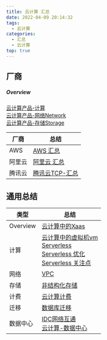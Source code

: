 ```yaml
---
title: 云计算 汇总
date: 2022-04-09 20:14:32
tags:
  - 云计算
categories:
  - 汇总
  - 云计算  
top: true  
---
```


<p></p>
<!-- more -->

## 厂商
##### Overview
[云计算产品-计算](../../../../2022/04/30/cloudProduct/)<br/>[云计算产品-网络Network](../../../../2022/05/22/cloudProduct-Network/)<br/>[云计算产品-存储Storage](../../../../2022/05/22/cloudProduct-Storage/)<br/>



| 厂商   | 总结                                                        |
| ------ | ----------------------------------------------------------- |
| AWS    | [AWS 汇总](../../../../2018/10/04/awsSummary/)              |
| 阿里云 | [阿里云 汇总](../../../../2022/05/16/aliyunSummary/)        |
| 腾讯云 | [腾讯云TCP-汇总](../../../../2022/06/30/tencentTCPSummary/) |



## 通用总结

| 类型          | 总结                                                         |
| ------------- | ------------------------------------------------------------ |
| Overview<br/> | [云计算中的Xaas](../../../../2019/02/07/xaas/)               |
| 计算 <br/>    | [云计算中的虚拟机vm](../../../../2020/07/29/vm/)<br/>[Serverless](../../../../2019/10/10/serverless/) <br/>[Serverless 优化](../../../../2022/06/03/serverlessOptimize/) <br/>[Serverless 关注点](../../../../2022/06/25/serverlessConcern/) |
| 网络<br/>     | [VPC](../../../../2022/04/09/vpc/)                           |
| 存储  <br/>   | [非结构化存储](../../../../2019/10/08/storage/)              |
| 计费 <br/>    | [云计算计费](../../../../2022/05/21/cloudComputingBilling/)  |
| 迁移<br/>     | [数据库迁移](../../../../2022/04/11/dbMigrate/)              |
| 数据中心<br/> | [IDC网络互通](../../../../2019/05/15/netConnection/) <br/>[云计算-数据中心](../../../../2022/01/30/cloudDatacenter/)       |







 